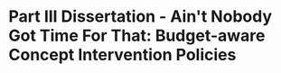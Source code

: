 # Part III Dissertation - Ain't Nobody Got Time For That: Budget-aware Concept Intervention Policies
